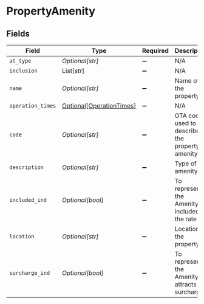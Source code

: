 # PropertyAmenity


## Fields

| Field                                                             | Type                                                              | Required                                                          | Description                                                       | Example                                                           |
| ----------------------------------------------------------------- | ----------------------------------------------------------------- | ----------------------------------------------------------------- | ----------------------------------------------------------------- | ----------------------------------------------------------------- |
| `at_type`                                                         | *Optional[str]*                                                   | :heavy_minus_sign:                                                | N/A                                                               | PropertyAmenity                                                   |
| `inclusion`                                                       | List[*str*]                                                       | :heavy_minus_sign:                                                | N/A                                                               |                                                                   |
| `name`                                                            | *Optional[str]*                                                   | :heavy_minus_sign:                                                | Name of the property                                              |                                                                   |
| `operation_times`                                                 | [Optional[OperationTimes]](../../models/shared/operationtimes.md) | :heavy_minus_sign:                                                | N/A                                                               |                                                                   |
| `code`                                                            | *Optional[str]*                                                   | :heavy_minus_sign:                                                | OTA code used to describe the property amenity.                   |                                                                   |
| `description`                                                     | *Optional[str]*                                                   | :heavy_minus_sign:                                                | Type of amenity.                                                  |                                                                   |
| `included_ind`                                                    | *Optional[bool]*                                                  | :heavy_minus_sign:                                                | To represent if the Amenity is included in the rate               |                                                                   |
| `location`                                                        | *Optional[str]*                                                   | :heavy_minus_sign:                                                | Location of the property                                          |                                                                   |
| `surcharge_ind`                                                   | *Optional[bool]*                                                  | :heavy_minus_sign:                                                | To represent if the Amenity attracts a surcharge                  |                                                                   |